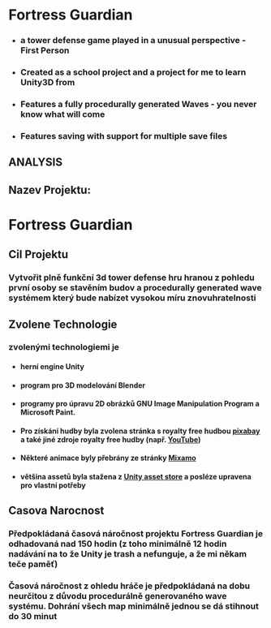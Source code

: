# Fortress Guardian
- ### a tower defense game played in a unusual perspective - First Person
- ### Created as a school project and a project for me to learn Unity3D from 
- ### Features a fully procedurally generated Waves - you never know what will come 
- ### Features saving with support for multiple save files










## ANALYSIS
## Nazev Projektu:
# Fortress Guardian 

## Cil Projektu
### Vytvořit plně funkční 3d tower defense hru hranou z pohledu první osoby se stavěním budov a procedurally generated wave systémem který bude nabízet vysokou míru znovuhratelnosti

## Zvolene Technologie
### zvolenými technologiemi je
- #### herní engine Unity
- #### program pro 3D modelování Blender 
- #### programy pro úpravu 2D obrázků GNU Image Manipulation Program a Microsoft Paint. 
- #### Pro získání hudby byla zvolena stránka s royalty free hudbou [pixabay](https://www.pixabay.com) a také jiné zdroje royalty free hudby (např. [YouTube](https://www.youtube.com)) 
- #### Některé animace byly přebrány ze stránky [Mixamo](https://www.mixamo.com)
- #### většina assetů byla stažena z [Unity asset store](https://assetstore.unity.com) a posléze upravena pro vlastní potřeby 

## Casova Narocnost
### Předpokládaná časová náročnost projektu Fortress Guardian je odhadovaná nad 150 hodin (z toho minimálně 12 hodin nadávání na to že Unity je trash a nefunguje, a že mi někam teče paměť)
### Časová náročnost z ohledu hráče je předpokládaná na dobu neurčitou z důvodu procedurálně generovaného wave systému. Dohrání všech map minimálně jednou se dá stihnout do 30 minut 
